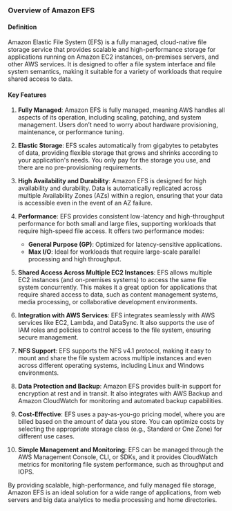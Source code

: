 ### **Overview of Amazon EFS**

#### **Definition**
Amazon Elastic File System (EFS) is a fully managed, cloud-native file storage service that provides scalable and high-performance storage for applications running on Amazon EC2 instances, on-premises servers, and other AWS services. It is designed to offer a file system interface and file system semantics, making it suitable for a variety of workloads that require shared access to data.

#### **Key Features**
1. **Fully Managed**: Amazon EFS is fully managed, meaning AWS handles all aspects of its operation, including scaling, patching, and system management. Users don’t need to worry about hardware provisioning, maintenance, or performance tuning.

2. **Elastic Storage**: EFS scales automatically from gigabytes to petabytes of data, providing flexible storage that grows and shrinks according to your application's needs. You only pay for the storage you use, and there are no pre-provisioning requirements.

3. **High Availability and Durability**: Amazon EFS is designed for high availability and durability. Data is automatically replicated across multiple Availability Zones (AZs) within a region, ensuring that your data is accessible even in the event of an AZ failure.

4. **Performance**: EFS provides consistent low-latency and high-throughput performance for both small and large files, supporting workloads that require high-speed file access. It offers two performance modes:
   - **General Purpose (GP)**: Optimized for latency-sensitive applications.
   - **Max I/O**: Ideal for workloads that require large-scale parallel processing and high throughput.

5. **Shared Access Across Multiple EC2 Instances**: EFS allows multiple EC2 instances (and on-premises systems) to access the same file system concurrently. This makes it a great option for applications that require shared access to data, such as content management systems, media processing, or collaborative development environments.

6. **Integration with AWS Services**: EFS integrates seamlessly with AWS services like EC2, Lambda, and DataSync. It also supports the use of IAM roles and policies to control access to the file system, ensuring secure management.

7. **NFS Support**: EFS supports the NFS v4.1 protocol, making it easy to mount and share the file system across multiple instances and even across different operating systems, including Linux and Windows environments.

8. **Data Protection and Backup**: Amazon EFS provides built-in support for encryption at rest and in transit. It also integrates with AWS Backup and Amazon CloudWatch for monitoring and automated backup capabilities.

9. **Cost-Effective**: EFS uses a pay-as-you-go pricing model, where you are billed based on the amount of data you store. You can optimize costs by selecting the appropriate storage class (e.g., Standard or One Zone) for different use cases.

10. **Simple Management and Monitoring**: EFS can be managed through the AWS Management Console, CLI, or SDKs, and it provides CloudWatch metrics for monitoring file system performance, such as throughput and IOPS.

By providing scalable, high-performance, and fully managed file storage, Amazon EFS is an ideal solution for a wide range of applications, from web servers and big data analytics to media processing and home directories.
